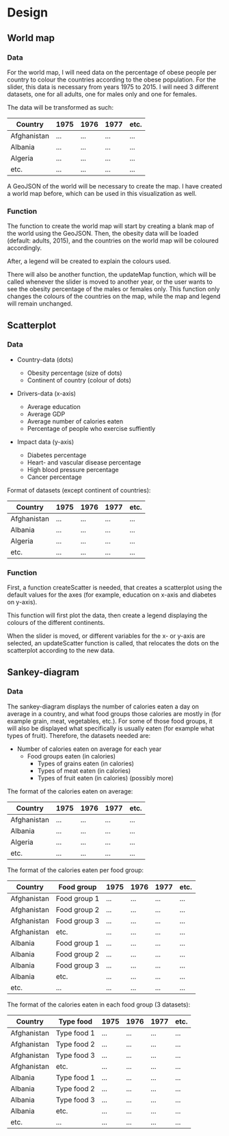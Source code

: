 # Design

## World map
### Data
For the world map, I will need data on the percentage of obese people per country to colour the countries according to the obese population. For the slider, this data is necessary from years 1975 to 2015. I will need 3 different datasets, one for all adults, one for males only and one for females. 

The data will be transformed as such:

Country | 1975 | 1976 | 1977 | etc.
--- | --- | --- | --- | ---
Afghanistan | ... | ... | ... | ...
Albania | ... | ... | ... | ...
Algeria | ... | ... | ... | ...
etc. | ... | ... | ... | ...

A GeoJSON of the world will be necessary to create the map. I have created a world map before, which can be used in this visualization as well.

### Function
The function to create the world map will start by creating a blank map of the world using the GeoJSON. Then, the obesity data will be loaded (default: adults, 2015), and the countries on the world map will be coloured accordingly. 

After, a legend will be created to explain the colours used. 

There will also be another function, the updateMap function, which will be called whenever the slider is moved to another year, or the user wants to see the obesity percentage of the males or females only. This function only changes the colours of the countries on the map, while the map and legend will remain unchanged.

## Scatterplot
### Data
- Country-data (dots)
	- Obesity percentage (size of dots)
	- Continent of country (colour of dots)

- Drivers-data (x-axis)
	- Average education
	- Average GDP
	- Average number of calories eaten
	- Percentage of people who exercise suffiently

- Impact data (y-axis)
	- Diabetes percentage
	- Heart- and vascular disease percentage
	- High blood pressure percentage
	- Cancer percentage

Format of datasets (except continent of countries):

Country | 1975 | 1976 | 1977 | etc.
--- | --- | --- | --- | ---
Afghanistan | ... | ... | ... | ...
Albania | ... | ... | ... | ...
Algeria | ... | ... | ... | ...
etc. | ... | ... | ... | ...

### Function
First, a function createScatter is needed, that creates a scatterplot using the default values for the axes (for example, education on x-axis and diabetes on y-axis).

This function will first plot the data, then create a legend displaying the colours of the different continents.

When the slider is moved, or different variables for the x- or y-axis are selected, an updateScatter function is called, that relocates the dots on the scatterplot according to the new data.

## Sankey-diagram
### Data
The sankey-diagram displays the number of calories eaten a day on average in a country, and what food groups those calories are mostly in (for example grain, meat, vegetables, etc.). For some of those food groups, it will also be displayed what specifically is usually eaten (for example what types of fruit). Therefore, the datasets needed are:

- Number of calories eaten on average for each year 
	- Food groups eaten (in calories)
		- Types of grains eaten (in calories)
		- Types of meat eaten (in calories)
		- Types of fruit eaten (in calories)
		(possibly more)

The format of the calories eaten on average:

Country | 1975 | 1976 | 1977 | etc.
--- | --- | --- | --- | ---
Afghanistan | ... | ... | ... | ...
Albania | ... | ... | ... | ...
Algeria | ... | ... | ... | ...
etc. | ... | ... | ... | ...

The format of the calories eaten per food group:

Country | Food group | 1975 | 1976 | 1977 | etc.
--- | --- | --- | --- | --- | ---
Afghanistan | Food group 1 | ... | ... | ... | ...
Afghanistan | Food group 2 | ... | ... | ... | ...
Afghanistan | Food group 3 | ... | ... | ... | ...
Afghanistan | etc. | ... | ... | ... | ...
Albania | Food group 1 | ... | ... | ... | ...
Albania | Food group 2 | ... | ... | ... | ...
Albania | Food group 3 | ... | ... | ... | ...
Albania | etc. | ... | ... | ... | ...
etc. | ... | ... | ... | ... | ...

The format of the calories eaten in each food group (3 datasets):

Country | Type food | 1975 | 1976 | 1977 | etc.
--- | --- | --- | --- | --- | ---
Afghanistan | Type food 1 | ... | ... | ... | ...
Afghanistan | Type food 2 | ... | ... | ... | ...
Afghanistan | Type food 3 | ... | ... | ... | ...
Afghanistan | etc. | ... | ... | ... | ...
Albania | Type food 1 | ... | ... | ... | ...
Albania | Type food 2 | ... | ... | ... | ...
Albania | Type food 3 | ... | ... | ... | ...
Albania | etc. | ... | ... | ... | ...
etc. | ... | ... | ... | ... | ...